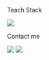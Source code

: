 Teach Stack

<a href="#" target="_blank"><img src="https://img.shields.io/badge/Java-FFFFFF?style=for-the badge&logo=Java&logoColor=F46D01"/></a>



Contact me

<a href="https://www.instagram.com/zerochae/" target="_blank"><img src="https://img.shields.io/badge/Instagram-E4405F?style=for-the badge&logo=Instagram&logoColor=FFFFFF"/></a>
 <a href="https://open.kakao.com/o/sreMd9Dd" target="_blank"><img src="https://img.shields.io/badge/KakaoTalk-FFCD00?style=for-the badge&logo=KakaoTalk&logoColor=000000"/></a>
